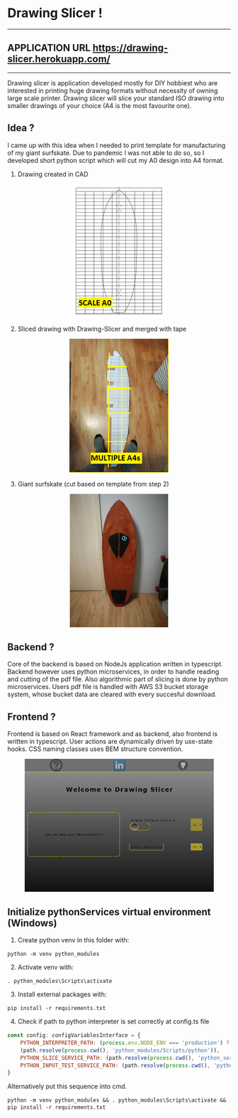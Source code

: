 # Drawing Slicer !
*************************************************
## APPLICATION URL https://drawing-slicer.herokuapp.com/
*************************************************
Drawing slicer is application developed mostly for DIY hobbiest who are interested in printing huge drawing formats without necessity of owning large scale printer. Drawing slicer will slice your standard ISO drawing into smaller drawings of your choice (A4 is the most favourite one).

## Idea ?

I came up with this idea when I needed to print template for manufacturing of my giant surfskate. Due to pandemic I was not able to do so, so I developed short python script which will cut my A0 design into A4 format. 

1. Drawing created in CAD

<p align="center">
  <img src="public/README--Drawing.png" />
</p>

2. Sliced drawing with Drawing-Slicer and merged with tape

<p align="center">
  <img src="public/README--SlicedDrawing.png" />
</p>

3. Giant surfskate (cut based on template from step 2)

<p align="center">
  <img src="public/README--GiantSurfskate.png" />
</p>

## Backend ?

Core of the backend is based on NodeJs application written in typescript. Backend however uses python microservices, in order to handle reading and cutting of the pdf file. Also algorithmic part of slicing is done by python microservices. Users pdf file is handled with AWS S3 bucket storage system, whose bucket data are cleared with every succesful download.

## Frontend ? 

Frontend is based on React framework and as backend, also frontend is written in typescript. User actions are dynamically driven by use-state hooks. CSS naming classes uses BEM structure convention.

<p align="center">
  <img src="public/README--FrontendDisplay.png" />
</p>

## Initialize pythonServices virtual environment (Windows)

1. Create python venv in this folder with:

``` text
python -m venv python_modules
``` 

2. Activate venv with:

``` text
. python_modules\Scripts\activate
``` 

3. Install external packages with:

``` text
pip install -r requirements.txt
```  

4. Check if path to python interpreter is set correctly at config.ts file

``` javascript
const config: configVariablesInterface = {
    PYTHON_INTERPRETER_PATH: (process.env.NODE_ENV === 'production') ? 'python' :
    (path.resolve(process.cwd(), 'python_modules/Scripts/python')),
    PYTHON_SLICE_SERVICE_PATH: (path.resolve(process.cwd(), 'python_services/service_slice_file.py')),
    PYTHON_INPUT_TEST_SERVICE_PATH: (path.resolve(process.cwd(), 'python_services/service_validate_file.py'))
}
```

Alternatively put this sequence into cmd.

``` text
python -m venv python_modules && . python_modules\Scripts\activate && pip install -r requirements.txt
```  
